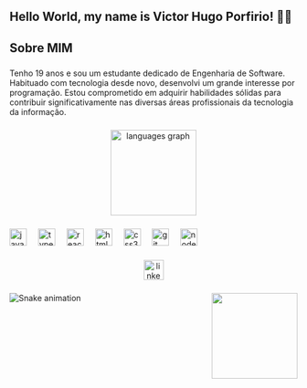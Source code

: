 <h2 align="left">Hello World, my name is Victor Hugo Porfirio! 👋🏻</h2>

###

<h2 align="left">Sobre MIM</h2>

###

<p align="left">Tenho 19 anos e sou um estudante dedicado de Engenharia de Software. Habituado com tecnologia desde novo, desenvolvi um grande interesse por programação. Estou comprometido em adquirir habilidades sólidas para contribuir significativamente nas diversas áreas profissionais da tecnologia da informação.</p>

###

<div align="center">
  <img src="https://github-readme-stats.vercel.app/api/top-langs?username=porfiriovitin&locale=en&hide_title=false&layout=compact&card_width=320&langs_count=5&theme=dracula&hide_border=false" height="150" alt="languages graph"  />
</div>

###

<div align="left">
  <img src="https://cdn.jsdelivr.net/gh/devicons/devicon/icons/javascript/javascript-original.svg" height="30" alt="javascript logo"  />
  <img width="12" />
  <img src="https://cdn.jsdelivr.net/gh/devicons/devicon/icons/typescript/typescript-original.svg" height="30" alt="typescript logo"  />
  <img width="12" />
  <img src="https://cdn.jsdelivr.net/gh/devicons/devicon/icons/react/react-original.svg" height="30" alt="react logo"  />
  <img width="12" />
  <img src="https://cdn.jsdelivr.net/gh/devicons/devicon/icons/html5/html5-original.svg" height="30" alt="html5 logo"  />
  <img width="12" />
  <img src="https://cdn.jsdelivr.net/gh/devicons/devicon/icons/css3/css3-original.svg" height="30" alt="css3 logo"  />
  <img width="12" />
  <img src="https://cdn.jsdelivr.net/gh/devicons/devicon/icons/git/git-original.svg" height="30" alt="git logo"  />
  <img width="12" />
  <img src="https://cdn.jsdelivr.net/gh/devicons/devicon/icons/nodejs/nodejs-original.svg" height="30" alt="nodejs logo"  />
</div>

###

<div align="center">
  <a href="https://www.linkedin.com/in/porfiriovitin/" target="_blank">
    <img src="https://img.shields.io/static/v1?message=LinkedIn&logo=linkedin&label=&color=0077B5&logoColor=white&labelColor=&style=for-the-badge" height="35" alt="linkedin logo"  />
  </a>
</div>

###

<img align="right" height="150" src="https://media1.tenor.com/m/YU7xce8F7goAAAAd/r9-ronaldo-nazario.gif"  />

###

<img src="https://raw.githubusercontent.com/porfiriovitin/porfiriovitin/output/snake.svg" alt="Snake animation" />

###
